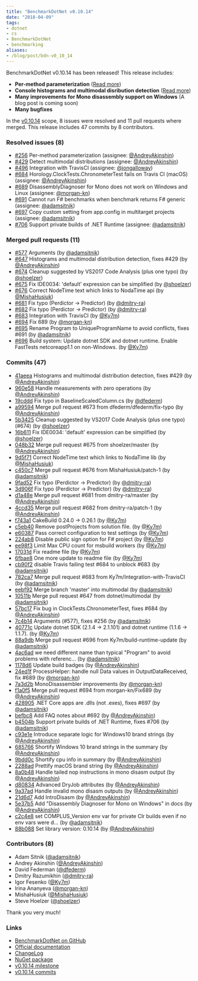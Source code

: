 ```yaml
---
title: "BenchmarkDotNet v0.10.14"
date: "2018-04-09"
tags:
- dotnet
- cs
- BenchmarkDotNet
- benchmarking
aliases:
- /blog/post/bdn-v0_10_14
---
```


BenchmarkDotNet v0.10.14 has been released! This release includes:

* **Per-method parameterization** ([Read more](http://benchmarkdotnet.org/Advanced/Arguments.htm))
* **Console histograms and multimodal disribution detection** ([Read more](/blog/post/dotnet-crossruntime-disasm/))
* **Many improvements for Mono disassembly support on Windows** (A blog post is coming soon)
* **Many bugfixes**

In the [v0.10.14](https://github.com/dotnet/BenchmarkDotNet/issues?q=milestone:v0.10.14) scope,
8 issues were resolved and 11 pull requests where merged.
This release includes 47 commits by 8 contributors.

<!--more-->

### Resolved issues (8)

* [#256](https://github.com/dotnet/BenchmarkDotNet/issues/256) Per-method parameterization (assignee: [@AndreyAkinshin](https://github.com/AndreyAkinshin))
* [#429](https://github.com/dotnet/BenchmarkDotNet/issues/429) Detect multimodal distributions (assignee: [@AndreyAkinshin](https://github.com/AndreyAkinshin))
* [#496](https://github.com/dotnet/BenchmarkDotNet/issues/496) Integration with TravisCI (assignee: [@jongalloway](https://github.com/jongalloway))
* [#684](https://github.com/dotnet/BenchmarkDotNet/issues/684) Horology.ClockTests.ChronometerTest fails on Travis CI (macOS) (assignee: [@AndreyAkinshin](https://github.com/AndreyAkinshin))
* [#689](https://github.com/dotnet/BenchmarkDotNet/issues/689) DisassemblyDiagnoser for Mono does not work on Windows and Linux (assignee: [@morgan-kn](https://github.com/morgan-kn))
* [#691](https://github.com/dotnet/BenchmarkDotNet/issues/691) Cannot run F# benchmarks when benchmark returns F# generic (assignee: [@adamsitnik](https://github.com/adamsitnik))
* [#697](https://github.com/dotnet/BenchmarkDotNet/issues/697) Copy custom setting from app.config in multitarget projects (assignee: [@adamsitnik](https://github.com/adamsitnik))
* [#706](https://github.com/dotnet/BenchmarkDotNet/issues/706) Support private builds of .NET Runtime (assignee: [@adamsitnik](https://github.com/adamsitnik))

### Merged pull requests (11)

* [#577](https://github.com/dotnet/BenchmarkDotNet/pull/577) Arguments (by [@adamsitnik](https://github.com/adamsitnik))
* [#647](https://github.com/dotnet/BenchmarkDotNet/pull/647) Histograms and multimodal distribution detection, fixes #429 (by [@AndreyAkinshin](https://github.com/AndreyAkinshin))
* [#674](https://github.com/dotnet/BenchmarkDotNet/pull/674) Cleanup suggested by VS2017 Code Analysis (plus one typo) (by [@shoelzer](https://github.com/shoelzer))
* [#675](https://github.com/dotnet/BenchmarkDotNet/pull/675) Fix IDE0034: 'default' expression can be simplified (by [@shoelzer](https://github.com/shoelzer))
* [#676](https://github.com/dotnet/BenchmarkDotNet/pull/676) Correct NodeTime text which links to NodaTime api (by [@MishaHusiuk](https://github.com/MishaHusiuk))
* [#681](https://github.com/dotnet/BenchmarkDotNet/pull/681) Fix typo (Perdictor -> Predictor) (by [@dmitry-ra](https://github.com/dmitry-ra))
* [#682](https://github.com/dotnet/BenchmarkDotNet/pull/682) Fix typo (Perdictor -> Predictor) (by [@dmitry-ra](https://github.com/dmitry-ra))
* [#683](https://github.com/dotnet/BenchmarkDotNet/pull/683) Integration with TravisCI (by [@Ky7m](https://github.com/Ky7m))
* [#694](https://github.com/dotnet/BenchmarkDotNet/pull/694) Fix 689 (by [@morgan-kn](https://github.com/morgan-kn))
* [#695](https://github.com/dotnet/BenchmarkDotNet/pull/695) Rename Program to UniqueProgramName to avoid conflicts, fixes #691 (by [@adamsitnik](https://github.com/adamsitnik))
* [#696](https://github.com/dotnet/BenchmarkDotNet/pull/696) Build system: Update dotnet SDK and dotnet runtime. Enable FastTests netcoreapp1.1 on non-Windows. (by [@Ky7m](https://github.com/Ky7m))

### Commits (47)

* [41aeea](https://github.com/dotnet/BenchmarkDotNet/commit/41aeea864dc474089cc12e365b9f90aaaf30bcd7) Histograms and multimodal distribution detection, fixes #429 (by [@AndreyAkinshin](https://github.com/AndreyAkinshin))
* [960e58](https://github.com/dotnet/BenchmarkDotNet/commit/960e58ae4574d28eba7e077d12bcae5da5617433) Handle measurements with zero operations (by [@AndreyAkinshin](https://github.com/AndreyAkinshin))
* [19cddd](https://github.com/dotnet/BenchmarkDotNet/commit/19cdddef766eaf575a4bbbcd4902dfbd05841c99) Fix typo in BaselineScaledColumn.cs (by [@dfederm](https://github.com/dfederm))
* [a99594](https://github.com/dotnet/BenchmarkDotNet/commit/a99594845336557f684d77a2ecfb6e38398d25df) Merge pull request #673 from dfederm/dfederm/fix-typo (by [@AndreyAkinshin](https://github.com/AndreyAkinshin))
* [5b3425](https://github.com/dotnet/BenchmarkDotNet/commit/5b34257e3a9f86c113a3fcb9561ffc00c33009b0) Cleanup suggested by VS2017 Code Analysis (plus one typo) (#674) (by [@shoelzer](https://github.com/shoelzer))
* [16b611](https://github.com/dotnet/BenchmarkDotNet/commit/16b6118bcda1acb92966957f90400d3a2c53e0a1) Fix IDE0034: 'default' expression can be simplified (by [@shoelzer](https://github.com/shoelzer))
* [048b32](https://github.com/dotnet/BenchmarkDotNet/commit/048b32a7f79c744614e497806fc761e7744f2e4f) Merge pull request #675 from shoelzer/master (by [@AndreyAkinshin](https://github.com/AndreyAkinshin))
* [9d5f71](https://github.com/dotnet/BenchmarkDotNet/commit/9d5f718dd9e4ddaebc7b2d0a5ce55201a237bcca) Correct NodeTime text which links to NodaTime lib (by [@MishaHusiuk](https://github.com/MishaHusiuk))
* [c450c7](https://github.com/dotnet/BenchmarkDotNet/commit/c450c7cb24bfd26299ca515d84b63cb75d260113) Merge pull request #676 from MishaHusiuk/patch-1 (by [@adamsitnik](https://github.com/adamsitnik))
* [9fad52](https://github.com/dotnet/BenchmarkDotNet/commit/9fad526013e8e920abdb78d6eca80967d291144c) Fix typo (Perdictor -> Predictor) (by [@dmitry-ra](https://github.com/dmitry-ra))
* [3d906f](https://github.com/dotnet/BenchmarkDotNet/commit/3d906fcc7fcddbfa2868bd840dd1f1082993817a) Fix typo (Perdictor -> Predictor) (by [@dmitry-ra](https://github.com/dmitry-ra))
* [d1a48e](https://github.com/dotnet/BenchmarkDotNet/commit/d1a48e7387992a91cb12b4a059cea55714d31bc4) Merge pull request #681 from dmitry-ra/master (by [@AndreyAkinshin](https://github.com/AndreyAkinshin))
* [4ccd35](https://github.com/dotnet/BenchmarkDotNet/commit/4ccd352ef4863e4836d87fe40037d0432ef51b11) Merge pull request #682 from dmitry-ra/patch-1 (by [@AndreyAkinshin](https://github.com/AndreyAkinshin))
* [f743a1](https://github.com/dotnet/BenchmarkDotNet/commit/f743a17cafa3a28899ae01f962c01b69a0d8c540) CakeBuild 0.24.0 -> 0.26.1 (by [@Ky7m](https://github.com/Ky7m))
* [c5eb40](https://github.com/dotnet/BenchmarkDotNet/commit/c5eb4054be58b67c7fd1b932da9f3a60af349028) Remove postProjects from solution file. (by [@Ky7m](https://github.com/Ky7m))
* [e60387](https://github.com/dotnet/BenchmarkDotNet/commit/e60387eeceffbd9b3cb89fadba5185f16b8dce65) Pass correct configuration to test settings (by [@Ky7m](https://github.com/Ky7m))
* [224ab8](https://github.com/dotnet/BenchmarkDotNet/commit/224ab8edaed6c510a2b812fac36bc1b3a51fd230) Disable public sign option for F# project (by [@Ky7m](https://github.com/Ky7m))
* [ee98f3](https://github.com/dotnet/BenchmarkDotNet/commit/ee98f30366a14c31b0cb794c8382e4c7b950d7e1) Limit Max CPU count for msbuild workers (by [@Ky7m](https://github.com/Ky7m))
* [17031d](https://github.com/dotnet/BenchmarkDotNet/commit/17031d42b5bc716e1d4c472027334da5d0bb157e) Fix readme file (by [@Ky7m](https://github.com/Ky7m))
* [6fbae8](https://github.com/dotnet/BenchmarkDotNet/commit/6fbae80e5f300ee1d6fd24f1847ebaea369a6484) One more update to readme file (by [@Ky7m](https://github.com/Ky7m))
* [cb90f2](https://github.com/dotnet/BenchmarkDotNet/commit/cb90f264df1b1251b071487e9e2e703b767cbeda) disable Travis failing test #684 to unblock #683 (by [@adamsitnik](https://github.com/adamsitnik))
* [782ca7](https://github.com/dotnet/BenchmarkDotNet/commit/782ca71b701fcbaf558d948da0fec5fae44cd79d) Merge pull request #683 from Ky7m/Integration-with-TravisCI (by [@adamsitnik](https://github.com/adamsitnik))
* [eebf92](https://github.com/dotnet/BenchmarkDotNet/commit/eebf923782161fe908d8aa48d5b5ea4764f32456) Merge branch 'master' into multimodal (by [@adamsitnik](https://github.com/adamsitnik))
* [10511b](https://github.com/dotnet/BenchmarkDotNet/commit/10511b74d525d6705e901c8fb6b2307e95f2cf17) Merge pull request #647 from dotnet/multimodal (by [@adamsitnik](https://github.com/adamsitnik))
* [57bc17](https://github.com/dotnet/BenchmarkDotNet/commit/57bc17826f153a34032d256253fc77677fdc3d02) Fix bug in ClockTests.ChronometerTest, fixes #684 (by [@AndreyAkinshin](https://github.com/AndreyAkinshin))
* [7c4b14](https://github.com/dotnet/BenchmarkDotNet/commit/7c4b14e4d68ad6dd595fa194be938245411d0e4f) Arguments (#577), fixes #256 (by [@adamsitnik](https://github.com/adamsitnik))
* [40771c](https://github.com/dotnet/BenchmarkDotNet/commit/40771c7ea54b1a2d8eda5492b953e3843eb2cac4) Update dotnet SDK (2.1.4 -> 2.1.101) and dotnet runtime (1.1.6 -> 1.1.7). (by [@Ky7m](https://github.com/Ky7m))
* [88a9db](https://github.com/dotnet/BenchmarkDotNet/commit/88a9db59c473b75935240dd98fa5788d7816fab5) Merge pull request #696 from Ky7m/build-runtime-update (by [@adamsitnik](https://github.com/adamsitnik))
* [4ac6ad](https://github.com/dotnet/BenchmarkDotNet/commit/4ac6ad6fec08ef8cf5a7edf6008f964a24b7e9a7) we need different name than typical "Program" to avoid problems with referenc... (by [@adamsitnik](https://github.com/adamsitnik))
* [1178d6](https://github.com/dotnet/BenchmarkDotNet/commit/1178d6bb00746ba79681175bb9ca00f86086a499) Update build badges (by [@AndreyAkinshin](https://github.com/AndreyAkinshin))
* [24ed1f](https://github.com/dotnet/BenchmarkDotNet/commit/24ed1f45a8c69a6c1d0d6fa4e4c086acee4fc6ed) ProcessHelper: handle null Data values in OutputDataReceived, fix #689 (by [@morgan-kn](https://github.com/morgan-kn))
* [7a3d2b](https://github.com/dotnet/BenchmarkDotNet/commit/7a3d2b523d18f00dbc0ebd5e1e4590458ca0f2c2) MonoDisassembler improvements (by [@morgan-kn](https://github.com/morgan-kn))
* [f1a0f5](https://github.com/dotnet/BenchmarkDotNet/commit/f1a0f5ba7acc35069d42f2a75bf976608f055b7d) Merge pull request #694 from morgan-kn/Fix689 (by [@AndreyAkinshin](https://github.com/AndreyAkinshin))
* [428905](https://github.com/dotnet/BenchmarkDotNet/commit/428905890bd88e341c83e8a8b68ba1d0841c1e01) .NET Core apps are .dlls (not .exes), fixes #697 (by [@adamsitnik](https://github.com/adamsitnik))
* [befbc8](https://github.com/dotnet/BenchmarkDotNet/commit/befbc8fb292689c6cca192fa5f6a125cde151bec) Add FAQ notes about #692 (by [@AndreyAkinshin](https://github.com/AndreyAkinshin))
* [b4504b](https://github.com/dotnet/BenchmarkDotNet/commit/b4504b925096dfe0887f6a5bf5a8aef6b439116e) Support private builds of .NET Runtime, fixes #706 (by [@adamsitnik](https://github.com/adamsitnik))
* [c93e1e](https://github.com/dotnet/BenchmarkDotNet/commit/c93e1e0502b620d00881713123659ded30ca9b32) Introduce separate logic for Windows10 brand strings (by [@AndreyAkinshin](https://github.com/AndreyAkinshin))
* [685766](https://github.com/dotnet/BenchmarkDotNet/commit/68576625d19bfbd3c02ab7a7c194536b01a370b2) Shortify Windows 10 brand strings in the summary (by [@AndreyAkinshin](https://github.com/AndreyAkinshin))
* [9bdd0c](https://github.com/dotnet/BenchmarkDotNet/commit/9bdd0cc6052d1f108ec371540685775fcd19d347) Shortify cpu info in summary (by [@AndreyAkinshin](https://github.com/AndreyAkinshin))
* [2288ad](https://github.com/dotnet/BenchmarkDotNet/commit/2288ad2756f109a127953ab8b72d37e9b4a42cce) Prettify macOS brand string (by [@AndreyAkinshin](https://github.com/AndreyAkinshin))
* [8a0b48](https://github.com/dotnet/BenchmarkDotNet/commit/8a0b484804e237f5b20af3e6e8bbe24ff9cb88a0) Handle tailed nop instructions in mono disasm output (by [@AndreyAkinshin](https://github.com/AndreyAkinshin))
* [d80834](https://github.com/dotnet/BenchmarkDotNet/commit/d808343a137ff82e8f0a2dea4813c9c43895621d) Advanced DryJob attributes (by [@AndreyAkinshin](https://github.com/AndreyAkinshin))
* [9a37ad](https://github.com/dotnet/BenchmarkDotNet/commit/9a37ad2c2ec7235a36539b101d5419c736a3298f) Handle invalid mono disasm outputs (by [@AndreyAkinshin](https://github.com/AndreyAkinshin))
* [21d6d7](https://github.com/dotnet/BenchmarkDotNet/commit/21d6d785b18418e52c884da2a3341e8e37588ba9) Add IntroDisasm (by [@AndreyAkinshin](https://github.com/AndreyAkinshin))
* [5e37b5](https://github.com/dotnet/BenchmarkDotNet/commit/5e37b515b26d5c95032df6acc13dd7e52ecc0d11) Add "Disassembly Diagnoser for Mono on Windows" in docs (by [@AndreyAkinshin](https://github.com/AndreyAkinshin))
* [c2c4e8](https://github.com/dotnet/BenchmarkDotNet/commit/c2c4e8cc5ff71c8974b528d692096c6de0f0eba4) set COMPLUS_Version env var for private Clr builds even if no env vars were d... (by [@adamsitnik](https://github.com/adamsitnik))
* [88b088](https://github.com/dotnet/BenchmarkDotNet/commit/88b088a6a1a6079a60e0f8847068939d2927559d) Set library version: 0.10.14 (by [@AndreyAkinshin](https://github.com/AndreyAkinshin))

### Contributors (8)

* Adam Sitnik ([@adamsitnik](https://github.com/adamsitnik))
* Andrey Akinshin ([@AndreyAkinshin](https://github.com/AndreyAkinshin))
* David Federman ([@dfederm](https://github.com/dfederm))
* Dmitry Razumikhin ([@dmitry-ra](https://github.com/dmitry-ra))
* Igor Fesenko ([@Ky7m](https://github.com/Ky7m))
* Irina Ananyeva ([@morgan-kn](https://github.com/morgan-kn))
* MishaHusiuk ([@MishaHusiuk](https://github.com/MishaHusiuk))
* Steve Hoelzer ([@shoelzer](https://github.com/shoelzer))

Thank you very much!

### Links

* [BenchmarkDotNet on GitHub](https://github.com/dotnet/BenchmarkDotNet)
* [Official documentation](http://benchmarkdotnet.org/)
* [ChangeLog](https://github.com/dotnet/BenchmarkDotNet/wiki/ChangeLog)
* [NuGet package](https://www.nuget.org/packages/BenchmarkDotNet/0.10.14)
* [v0.10.14 milestone](https://github.com/dotnet/BenchmarkDotNet/issues?q=milestone:v0.10.14)
* [v0.10.14 commits](https://github.com/dotnet/BenchmarkDotNet/compare/v0.10.13...v0.10.14)
